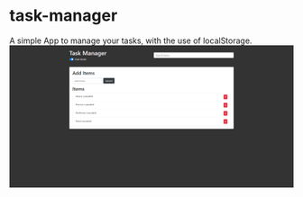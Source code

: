 # task-manager
A simple App to manage your tasks, with the use of localStorage.
<br>
![Dark Mode Screenshot](screenshot-darkMode.png)